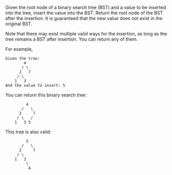 Given the root node of a binary search tree (BST) and a value to be inserted into the tree, insert the value into the BST. Return the root node of the BST after the insertion. It is guaranteed that the new value does not exist in the original BST.

Note that there may exist multiple valid ways for the insertion, as long as the tree remains a BST after insertion. You can return any of them.

For example, 
```
Given the tree:
        4
       / \
      2   7
     / \
    1   3
And the value to insert: 5
```
You can return this binary search tree:
```
         4
       /   \
      2     7
     / \   /
    1   3 5
```
This tree is also valid:
```
         5
       /   \
      2     7
     / \   
    1   3
         \
          4
```
